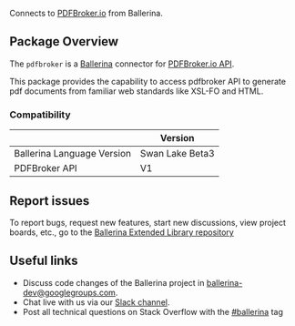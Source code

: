 Connects to [PDFBroker.io](https://www.pdfbroker.io/) from Ballerina.

## Package Overview
The `pdfbroker` is a [Ballerina](https://ballerina.io/) connector for [PDFBroker.io API](https://www.pdfbroker.io/docs).  

This package provides the capability to access pdfbroker API to generate pdf documents from familiar web standards like XSL-FO and HTML. 

### Compatibility
|                               | Version               |
|-------------------------------|-----------------------|
| Ballerina Language Version    | Swan Lake Beta3       |
| PDFBroker API                 | V1                    |

## Report issues
To report bugs, request new features, start new discussions, view project boards, etc., go to the [Ballerina Extended Library repository](https://github.com/ballerina-platform/ballerina-extended-library)

## Useful links
- Discuss code changes of the Ballerina project in [ballerina-dev@googlegroups.com](mailto:ballerina-dev@googlegroups.com).
- Chat live with us via our [Slack channel](https://ballerina.io/community/slack/).
- Post all technical questions on Stack Overflow with the [#ballerina](https://stackoverflow.com/questions/tagged/ballerina) tag
